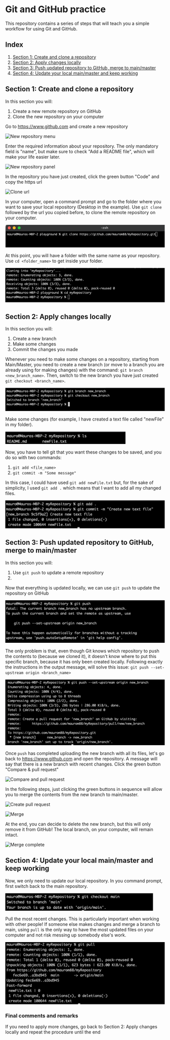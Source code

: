 # Git and GitHub practice
This repository contains a series of steps that will teach you a simple workflow for using Git and GitHub.

## Index
1. [Section 1: Create and clone a repository](#section-1-create-and-clone-a-repository)
1. [Section 2: Apply changes locally](#section-2-apply-changes-locally)
1. [Section 3: Push updated repository to GitHub, merge to main/master](#section-3-push-updated-repository-to-github-merge-to-mainmaster)
1. [Section 4: Update your local main/master and keep working](#section-4-update-your-local-mainmaster-and-keep-working)

## Section 1: Create and clone a repository

In this section you will:
1. Create a new remote repository on GitHub
1. Clone the new repository on your computer

Go to https://www.github.com and create a new repository

![New repository menu](./img/001.png)


Enter the required information about your repository.
The only mandatory field is "name", but make sure to check "Add a README file", which will make your life easier later.

![New repository panel](./img/002.png)


In the repository you have just created, click the green button "Code" and copy the https url

![Clone url](./img/003.png)

In your computer, open a command prompt and go to the folder where you want to save your local repository (Desktop in the example).
Use `git clone` followed by the url you copied before, to clone the remote repository on your computer.

![Git clone](./img/004.png)

At this point, you will have a folder with the same name as your repository.
Use `cd <folder_name>` to get inside your folder.

![cd folder](./img/006.png)


## Section 2: Apply changes locally

In this section you will:
1. Create a new branch
1. Make some changes
1. Commit the changes you made

Whenever you need to make some changes on a repository, starting from Main/Master, you need to create a new branch (or move to a branch you are already using for making changes) with the command: `git branch <new_branch_name>`.
Then, switch to the new branch you have just created `git checkout <branch_name>`.

![Create and switch branch](./img/007.png)

Make some changes (for example, I have created a text file called "newFile" in my folder).

![newFile](./img/008.png)

Now, you have to tell git that you want these changes to be saved, and you do so with two commands:
1. `git add <file_name>`
1. `git commit -m "Some message"`

In this case, I could have used `git add newFile.txt` but, for the sake of simplicity, I used `git add .` which means that I want to add all my changed files.

![Git add and commit](./img/009.png)

## Section 3: Push updated repository to GitHub, merge to main/master

In this section you will:
1. Use `git push` to update a remote repository
1.

Now that everything is updated locally, we can use `git push` to update the repository on GitHub

![New repository panel](./img/010.png)

The only problem is that, even though Git knows which repository to push the contents to (because we cloned it), it doesn't know where to put this specific branch, because it has only been created locally.
Following exactly the instructions in the output message, will solve this issue: `git push --set-upstream origin <branch_name>`

![New repository panel](./img/011.png)

Once `push` has completed uploading the new branch with all its files, let's go back to https://www.github.com and open the repository. A message will say that there is a new branch with recent changes. Click the green button "Compare & pull request"

![Compare and pull request](./img/012.png)

In the following steps, just clicking the green buttons in sequence will allow you to merge the contents from the new branch to main/master.

![Create pull request](./img/013.png)

![Merge](./img/014.png)

At the end, you can decide to delete the new branch, but this will only remove it from GitHub! The local branch, on your computer, will remain intact.

![Merge complete](./img/015.png)

## Section 4: Update your local main/master and keep working

Now, we only need to update our local repository. In you command prompt, first switch back to the main repository.

![Checkout main](./img/016.png)

Pull the most recent changes.
This is particularly important when working with other people! If someone else makes changes and merge a branch to main, using `pull` is the only way to have the most updated files on your computer and not risk messing up somebody else's work.

![Git pull](./img/017.png)

### Final comments and remarks
If you need to apply more changes, go back to Section 2: Apply changes locally and repeat the procedure until the end
